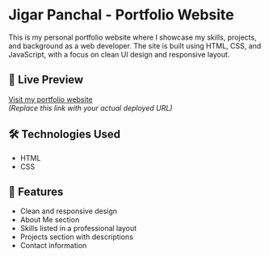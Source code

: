 # Jigar Panchal - Portfolio Website

This is my personal portfolio website where I showcase my skills, projects, and background as a web developer. The site is built using HTML, CSS, and JavaScript, with a focus on clean UI design and responsive layout.

## 🔗 Live Preview

[Visit my portfolio website]()  
*(Replace this link with your actual deployed URL)*

## 🛠️ Technologies Used

- HTML
- CSS

## 📌 Features

- Clean and responsive design  
- About Me section  
- Skills listed in a professional layout  
- Projects section with descriptions  
- Contact information
